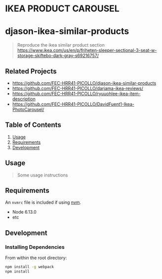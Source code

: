 # IKEA PRODUCT CAROUSEL
# djason-ikea-similar-products

>  Reproduce the ikea similar product section https://www.ikea.com/us/en/p/friheten-sleeper-sectional-3-seat-w-storage-skiftebo-dark-gray-s69216757/


## Related Projects

  - https://github.com/FEC-HRR41-PICOLLO/djason-ikea-similar-products
  - https://github.com/FEC-HRR41-PICOLLO/darjama-ikea-reviews/
  - https://github.com/FEC-HRR41-PICOLLO/ryuuohlee-ikea-item-description
  - https://github.com/FEC-HRR41-PICOLLO/DavidFuent1-Ikea-PhotoCarousel/

## Table of Contents

1. [Usage](#Usage)
1. [Requirements](#requirements)
1. [Development](#development)

## Usage

> Some usage instructions

## Requirements

An `nvmrc` file is included if using [nvm](https://github.com/creationix/nvm).

- Node 6.13.0
- etc

## Development

### Installing Dependencies

From within the root directory:

```sh
npm install -g webpack
npm install
```

